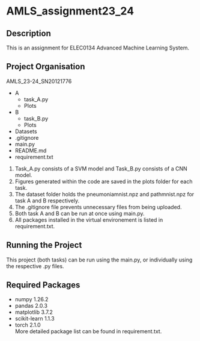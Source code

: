# AMLS_assignment23_24
## Description
This is an assignment for ELEC0134 Advanced Machine Learning System. 

## Project Organisation
AMLS_23-24_SN20121776
- A
    - task_A.py 
    - Plots
- B
    - task_B.py
    - Plots
- Datasets
- .gitignore
- main.py
- README.md
- requirement.txt

1. Task_A.py consists of a SVM model and Task_B.py consists of a CNN model.
2. Figures generated within the code are saved in the plots folder for each task.
3. The dataset folder holds the pneumoniamnist.npz and pathmnist.npz for task A and B respectively.
4. The .gitignore file prevents unnecessary files from being uploaded.
5. Both task A and B can be run at once using main.py.
6. All packages installed in the virtual environement is listed in requirement.txt.

## Running the Project
This project (both tasks) can be run using the main.py, or individually using the respective .py files. 

## Required Packages
- numpy           1.26.2
- pandas          2.0.3
- matplotlib      3.7.2
- scikit-learn    1.1.3
- torch           2.1.0
\
More detailed package list can be found in requirement.txt.